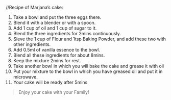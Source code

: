 //Recipe of Marjana’s cake:
1. Take a bowl and put the three eggs there.
2. Blend it with a blender or with a spoon.
3. Add 1 cup of oil and 1 cup of sugar to it.
4. Blend the three ingredients for 2mins continuously.
5. Sieve the 1 cup of Flour and 1tsp Baking Powder, and add these two with other ingredients.
6. Add 0.5ml of vanilla essence to the bowl.
7. Blend all these ingredients for about 8mins.
8. Keep the mixture 2mins for rest.
9. Take another bowl in which you will bake the cake and grease it with oil
10. Put your mixture to the bowl in which you have greased oil and put it in microwave.
11. Your cake will be ready after 5mins
> Enjoy your cake with your Family!